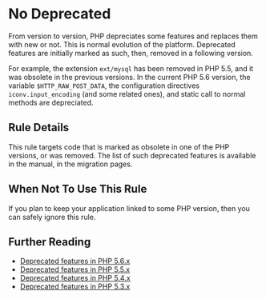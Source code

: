 <!-- PHP Manual -->
# No Deprecated

From version to version, PHP depreciates some features and replaces them with new or not. This is normal evolution of the platform. Deprecated features are initially marked as such, then, removed in a following version. 

For example, the extension `ext/mysql` has been removed in PHP 5.5, and it was obsolete in the previous versions. In the current PHP 5.6 version, the variable `$HTTP_RAW_POST_DATA`, the configuration directives `iconv.input_encoding` (and some related ones), and static call to normal methods are depreciated. 

## Rule Details

This rule targets code that is marked as obsolete in one of the PHP versions, or was removed. The list of such deprecated features is available in the manual, in the migration pages.


## When Not To Use This Rule

If you plan to keep your application linked to some PHP version, then you can safely ignore this rule.


## Further Reading

* [Deprecated features in PHP 5.6.x](http://php.net/migration56.deprecated)
* [Deprecated features in PHP 5.5.x](http://php.net/migration55.deprecated)
* [Deprecated features in PHP 5.4.x](http://php.net/migration54.deprecated)
* [Deprecated features in PHP 5.3.x](http://php.net/migration53.deprecated)
